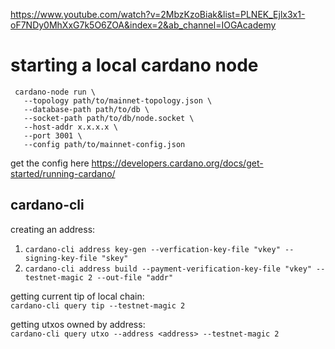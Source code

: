 https://www.youtube.com/watch?v=2MbzKzoBiak&list=PLNEK_Ejlx3x1-oF7NDy0MhXxG7k5O6ZOA&index=2&ab_channel=IOGAcademy
# starting a local cardano node
```
 cardano-node run \
   --topology path/to/mainnet-topology.json \
   --database-path path/to/db \
   --socket-path path/to/db/node.socket \
   --host-addr x.x.x.x \
   --port 3001 \
   --config path/to/mainnet-config.json
```
get the config here https://developers.cardano.org/docs/get-started/running-cardano/


## cardano-cli
creating an address:  
1. `cardano-cli address key-gen --verfication-key-file "vkey" --signing-key-file "skey"`  
2. `cardano-cli address build --payment-verification-key-file "vkey" --testnet-magic 2 --out-file "addr"` 

getting current tip of local chain:  
`cardano-cli query tip --testnet-magic 2`

getting utxos owned by address:  
`cardano-cli query utxo --address <address> --testnet-magic 2`
